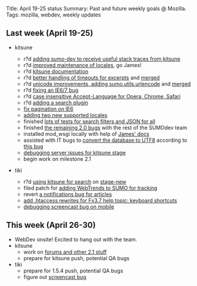 Title: April 19-25 status
Summary: Past and future weekly goals @ Mozilla.
Tags: mozilla, webdev, weekly updates

## Last week (April 19-25)
* kitsune
	* r?d [adding sumo-dev to receive useful stack traces from kitsune](http://github.com/jsocol/kitsune/commit/03b9b540b96968dda4bffacb0f6abdee351e9b12)
	* r?d [improved maintenance of locales](http://github.com/jsocol/kitsune/commit/a5ceb6974a03a8f0487c58a56baf9ed88c1a3701), go James!
	* r?d [kitsune documentation](http://github.com/jsocol/kitsune/commit/79847afa23ee9a3ff3200949824463e6d50e9bf2)
	* r?d [better handling of timeouts for excerpts](http://github.com/jsocol/kitsune/commit/97fe787bae6592360e7603dc6440b4db729126de) and [merged](http://github.com/jsocol/kitsune/commit/29d2134f6d0d5ca22e0bbdcf6832c21aea9ee00a)
	* r?d [unicode improvements, adding sumo.utils.urlencode](http://github.com/jsocol/kitsune/commit/32be0335fd22876379e9716e0df88ffc953fc151) and [merged](http://github.com/jsocol/kitsune/commit/633d0166c9bf65fc35886ad05c038f5f74058448)
	* r?d [fixing an IE6/7 bug](http://github.com/jsocol/kitsune/commit/23f586b285d3c63b842dd643623ce2491f1a3b87)
	* r?d [case insensitive Accept-Language for Opera, Chrome, Safari](http://github.com/jsocol/kitsune/commit/e9aa5d2f87e163917ad339c0d6c06fc0b58625c2)
	* r?d [adding a search plugin](http://github.com/jsocol/kitsune/commit/4464b2033a4c5ce079034dabdafed808e0bcfc51)
	* [fix pagination on IE6](http://github.com/jsocol/kitsune/commit/633d0166c9bf65fc35886ad05c038f5f74058448)
	* [adding two new supported locales](http://github.com/jsocol/kitsune/commit/b2563c4dffcf2515d23f7f861600fc01cb0578da)
	* finished [lots of tests for search filters and JSON for all](https://bugzilla.mozilla.org/show_bug.cgi?id=555251)
	* finished [the remaining 2.0 bugs](https://bugzilla.mozilla.org/buglist.cgi?quicksearch=ALL+product%3Asupport+milestone%3A2.0) with the rest of the SUMOdev team
	* installed mod_wsgi locally with help of [James' docs](http://github.com/jsocol/kitsune/blob/development/docs/wsgi.rst)
	* assisted with IT bugs to [convert the database to UTF8](https://bugzilla.mozilla.org/show_bug.cgi?id=559997) according to [this bug](https://bugzilla.mozilla.org/show_bug.cgi?id=554210)
	* [debugging server issues for kitsune stage](https://bugzilla.mozilla.org/show_bug.cgi?id=559109)
	* begin work on milestone 2.1
* tiki

	* r?d [using kitsune for search](https://bugzilla.mozilla.org/show_bug.cgi?id=556672) on [stage-new](http://support-stage-new.mozilla.com/)
	* filed patch for [adding WebTrends to SUMO for tracking](https://bugzilla.mozilla.org/show_bug.cgi?id=558105)
	* revert [a notifications bug for articles](https://bugzilla.mozilla.org/show_bug.cgi?id=558828)
	* [add .htaccess rewrites for Fx3.7 help topic: keyboard shortcuts](https://bugzilla.mozilla.org/show_bug.cgi?id=519927)
	* [debugging screencast bug on mobile](https://bugzilla.mozilla.org/show_bug.cgi?id=554781)

## This week (April 26-30)
* WebDev onsite! Excited to hang out with the team.
* kitsune
	* work on [forums and other 2.1 stuff](https://bugzilla.mozilla.org/buglist.cgi?type1-0-0=substring&query_format=advanced&field0-0-0=product&value1-0-0=2.1&type0-0-0=substring&value0-0-0=support&field1-0-0=target_milestone&target_milestone=2.1&product=support.mozilla.com)
	* prepare for kitsune push, potential QA bugs
* tiki
	* prepare for 1.5.4 push, potential QA bugs
	* figure out [screencast bug](https://bugzilla.mozilla.org/show_bug.cgi?id=554781)
